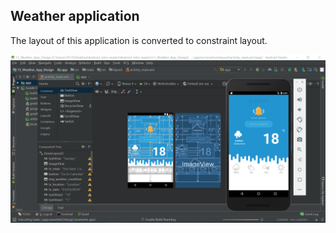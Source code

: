 ## Weather application

The layout of this application is converted to constraint layout. 

![Design](Constraint-layout.PNG)

